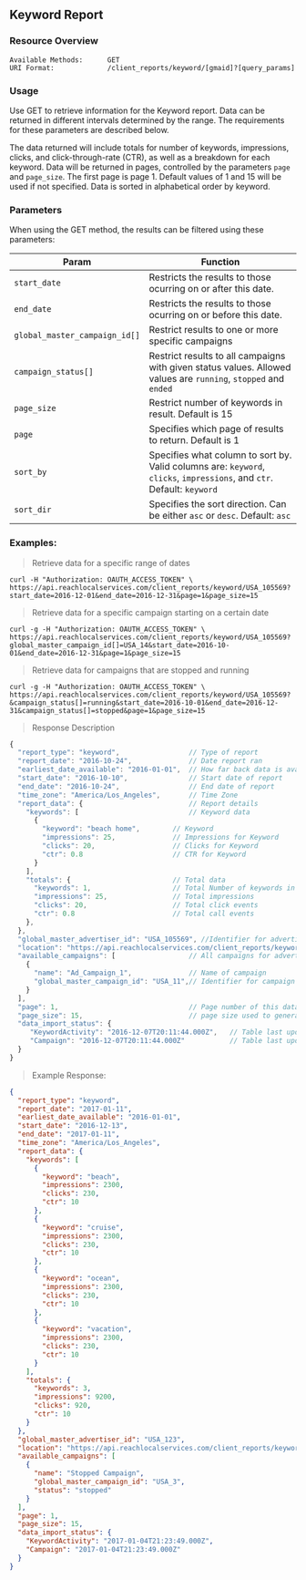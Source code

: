 ## Keyword Report

### Resource Overview

```
Available Methods:      GET
URI Format:             /client_reports/keyword/[gmaid]?[query_params]
```

### Usage
Use GET to retrieve information for the Keyword report.  Data can be returned in different intervals determined by the range. The requirements for these parameters are described below.

The data returned will include totals for number of keywords, impressions, clicks, and click-through-rate (CTR), as well as a breakdown for each keyword.  Data will be returned in pages, controlled by the parameters `page` and `page_size`.  The first page is page 1.  Default values of 1 and 15 will be used if not specified.  Data is sorted in alphabetical order by keyword.

### Parameters

When using the GET method, the results can be filtered using these parameters:

| Param | Function |
|---|---|
|`start_date`|Restricts the results to those ocurring on or after this date.|
|`end_date`|Restricts the results to those ocurring on or before this date.|
|`global_master_campaign_id[]`|Restrict results to one or more specific campaigns|
|`campaign_status[]`|Restrict results to all campaigns with given status values.  Allowed values are `running`, `stopped` and `ended`|
|`page_size`|Restrict number of keywords in result.  Default is 15 |
|`page`|Specifies which page of results to return.  Default is 1 |
|`sort_by`|Specifies what column to sort by.  Valid columns are: `keyword`, `clicks`, `impressions`, and `ctr`.  Default: `keyword`|
|`sort_dir`|Specifies the sort direction.  Can be either `asc` or `desc`. Default: `asc`|

### Examples:

> Retrieve data for a specific range of dates

```
curl -H "Authorization: OAUTH_ACCESS_TOKEN" \
https://api.reachlocalservices.com/client_reports/keyword/USA_105569?start_date=2016-12-01&end_date=2016-12-31&page=1&page_size=15
```

> Retrieve data for a specific campaign starting on a certain date

```
curl -g -H "Authorization: OAUTH_ACCESS_TOKEN" \
https://api.reachlocalservices.com/client_reports/keyword/USA_105569?global_master_campaign_id[]=USA_14&start_date=2016-10-01&end_date=2016-12-31&page=1&page_size=15
```

> Retrieve data for campaigns that are stopped and running

```
curl -g -H "Authorization: OAUTH_ACCESS_TOKEN" \
https://api.reachlocalservices.com/client_reports/keyword/USA_105569?&campaign_status[]=running&start_date=2016-10-01&end_date=2016-12-31&campaign_status[]=stopped&page=1&page_size=15
```

> Response Description

```javascript
{
  "report_type": "keyword",                 // Type of report
  "report_date": "2016-10-24",              // Date report ran
  "earliest_date_available": "2016-01-01",  // How far back data is available
  "start_date": "2016-10-10",               // Start date of report
  "end_date": "2016-10-24",                 // End date of report
  "time_zone": "America/Los_Angeles",       // Time Zone
  "report_data": {                          // Report details
    "keywords": [                           // Keyword data
      {
        "keyword": "beach home",        // Keyword
        "impressions": 25,              // Impressions for Keyword
        "clicks": 20,                   // Clicks for Keyword
        "ctr": 0.8                      // CTR for Keyword
      }
    ],
    "totals": {                         // Total data
      "keywords": 1,                    // Total Number of keywords in report across all pages
      "impressions": 25,                // Total impressions
      "clicks": 20,                     // Total click events
      "ctr": 0.8                        // Total call events
    },
  },
  "global_master_advertiser_id": "USA_105569", //Identifier for advertiser
  "location": "https://api.reachlocalservices.com/client_reports/keyword/USA_105569?campaign_cycle=45&global_master_campaign_id=USA_14&page=1&page_size=15",
  "available_campaigns": [                  // All campaigns for advertiser
    {
      "name": "Ad_Campaign_1",              // Name of campaign
      "global_master_campaign_id": "USA_11",// Identifier for campaign
    }
  ],
  "page": 1,                                // Page number of this data
  "page_size": 15,                          // page size used to generate this data
  "data_import_status": {
     "KeywordActivity": "2016-12-07T20:11:44.000Z",   // Table last updated
     "Campaign": "2016-12-07T20:11:44.000Z"           // Table last updated
  }
}

```

> Example Response:

```json
{
  "report_type": "keyword",
  "report_date": "2017-01-11",
  "earliest_date_available": "2016-01-01",
  "start_date": "2016-12-13",
  "end_date": "2017-01-11",
  "time_zone": "America/Los_Angeles",
  "report_data": {
    "keywords": [
      {
        "keyword": "beach",
        "impressions": 2300,
        "clicks": 230,
        "ctr": 10
      },
      {
        "keyword": "cruise",
        "impressions": 2300,
        "clicks": 230,
        "ctr": 10
      },
      {
        "keyword": "ocean",
        "impressions": 2300,
        "clicks": 230,
        "ctr": 10
      },
      {
        "keyword": "vacation",
        "impressions": 2300,
        "clicks": 230,
        "ctr": 10
      }
    ],
    "totals": {
      "keywords": 3,
      "impressions": 9200,
      "clicks": 920,
      "ctr": 10
    }
  },
  "global_master_advertiser_id": "USA_123",
  "location": "https://api.reachlocalservices.com/client_reports/keyword/USA_123?interval_type=day&number_of_intervals=30&range=custom&status%5B%5D=stopped&page=1&page_size=15",
  "available_campaigns": [
    {
      "name": "Stopped Campaign",
      "global_master_campaign_id": "USA_3",
      "status": "stopped"
    }
  ],
  "page": 1,
  "page_size": 15,
  "data_import_status": {
    "KeywordActivity": "2017-01-04T21:23:49.000Z",
    "Campaign": "2017-01-04T21:23:49.000Z"
  }
}
```